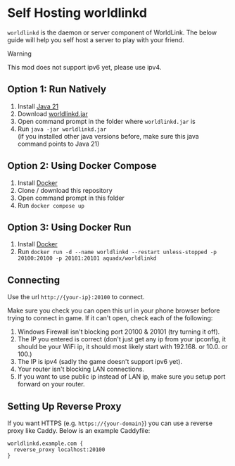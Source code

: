 # Self Hosting worldlinkd

`worldlinkd` is the daemon or server component of WorldLink. The below guide will help you self host a server to play with your friend.

> [!WARNING]
> This mod does not support ipv6 yet, please use ipv4.

## Option 1: Run Natively

1. Install [Java 21](https://download.oracle.com/java/21/archive/jdk-21.0.5_windows-x64_bin.exe)
2. Download [worldlinkd.jar](https://github.com/MewoLab/worldlinkd/releases/latest/download/worldlinkd.jar)
3. Open command prompt in the folder where `worldlinkd.jar` is
4. Run `java -jar worldlinkd.jar`  
  (if you installed other java versions before, make sure this java command points to Java 21)

## Option 2: Using Docker Compose

1. Install [Docker](https://docs.docker.com/get-docker/)
2. Clone / download this repository
3. Open command prompt in this folder
4. Run `docker compose up`

## Option 3: Using Docker Run

1. Install [Docker](https://docs.docker.com/get-docker/)
2. Run `docker run -d --name worldlinkd --restart unless-stopped -p 20100:20100 -p 20101:20101 aquadx/worldlinkd`

## Connecting

Use the url `http://{your-ip}:20100` to connect.

Make sure you check you can open this url in your phone browser before trying to connect in game. If it can't open, check each of the following:

1. Windows Firewall isn't blocking port 20100 & 20101 (try turning it off).
2. The IP you entered is correct (don't just get any ip from your ipconfig, it should be your WiFi ip, it should most likely start with 192.168. or 10.0. or 100.)
3. The IP is ipv4 (sadly the game doesn't support ipv6 yet).
4. Your router isn't blocking LAN connections.
5. If you want to use public ip instead of LAN ip, make sure you setup port forward on your router.

## Setting Up Reverse Proxy

If you want HTTPS (e.g. `https://{your-domain}`) you can use a reverse proxy like Caddy. Below is an example Caddyfile:

```caddy
worldlinkd.example.com {
  reverse_proxy localhost:20100
}
```

